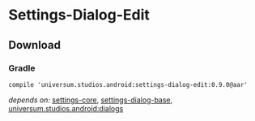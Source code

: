 Settings-Dialog-Edit
===============

## Download ##

### Gradle ###

    compile 'universum.studios.android:settings-dialog-edit:0.9.0@aar'

_depends on:_
[settings-core](https://github.com/universum-studios/android_settings/tree/master/library-core),
[settings-dialog-base](https://github.com/universum-studios/android_settings/tree/master/library-dialog-base),
[universum.studios.android:dialogs](https://github.com/universum-studios/android_dialogs)